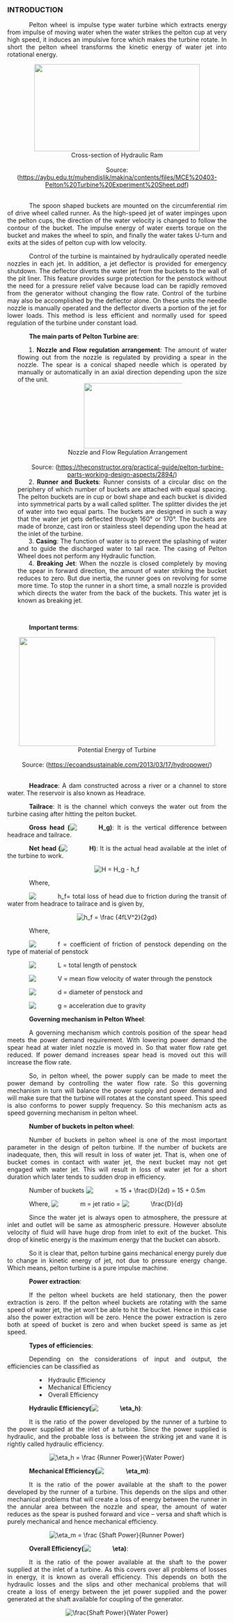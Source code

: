 ### INTRODUCTION<br>
<p style="text-indent:50px;text-align:justify">Pelton wheel is impulse type water turbine which extracts energy from impulse of moving water when the water strikes the pelton cup at very high speed, it induces an impulsive force which makes the turbine rotate. In short the pelton wheel transforms the kinetic energy of water jet into rotational energy.</p>

<center>
  <img src="images/PT_1.png" height="200" width="380">
</center>

<center>Cross-section of Hydraulic Ram</center><br>
<center>Source: (<a href="https://aybu.edu.tr/muhendislik/makina/contents/files/MCE%20403-Pelton%20Turbine%20Experiment%20Sheet.pdf">https://aybu.edu.tr/muhendislik/makina/contents/files/MCE%20403-Pelton%20Turbine%20Experiment%20Sheet.pdf</a>)
</center><br>

<p style="text-indent:50px;text-align:justify">The spoon shaped buckets are mounted on the circumferential rim of drive wheel called runner. As the high-speed jet of water impinges upon the pelton cups, the direction of the water velocity is changed to follow the contour of the bucket. The impulse energy of water exerts torque on the bucket and makes the wheel to spin, and finally the water takes U-turn and exits at the sides of pelton cup with low velocity.</p>

<p style="text-indent:50px;text-align:justify">Control of the turbine is maintained by hydraulically operated needle nozzles in each jet. In addition, a jet deflector is provided for emergency shutdown. The deflector diverts the water jet from the buckets to the wall of the pit liner. This feature provides surge protection for the penstock without the need for a pressure relief valve because load can be rapidly removed from the generator without changing the flow rate. Control of the turbine may also be accomplished by the deflector alone. On these units the needle nozzle is manually operated and the deflector diverts a portion of the jet for lower loads. This method is less efficient and normally used for speed regulation of the turbine under constant load.</p>

<p style="text-indent:50px;text-align:justify"><strong>The main parts of Pelton Turbine are</strong>:</p>

<ol style="text-indent:25px;text-align:justify;list-style-position: inside;">
<li><strong>Nozzle and Flow regulation arrangement</strong>: The amount of water flowing out from the nozzle is regulated by providing a spear in the nozzle. The spear is a conical shaped needle which is operated by manually or automatically in an axial direction depending upon the size of the unit.
<center>
<img src="images/PT_2.png" height="150" width="250">
</center>

<center>Nozzle and Flow Regulation Arrangement</center><br>
<center>Source: (<a href="https://theconstructor.org/practical-guide/pelton-turbine-parts-working-design-aspects/2894/">https://theconstructor.org/practical-guide/pelton-turbine-parts-working-design-aspects/2894/</a>)<br>
</center></li>

<li><strong>Runner and Buckets</strong>: Runner consists of a circular disc on the periphery of which number of buckets are attached with equal spacing. The pelton buckets are in cup or bowl shape and each bucket is divided into symmetrical parts by a wall called splitter. The splitter divides the jet of water into two equal parts. The buckets are designed in such a way that the water jet gets deflected through 160&deg; or 170&deg;. The buckets are made of bronze, cast iron or stainless steel depending upon the head at the inlet of the turbine.</li>

<li><strong>Casing</strong>: The function of water is to prevent the splashing of water and to guide the discharged water to tail race. The casing of Pelton Wheel does not perform any Hydraulic function.</li>

<li><strong>Breaking Jet</strong>: When the nozzle is closed completely by moving the spear in forward direction, the amount of water striking the bucket reduces to zero. But due inertia, the runner goes on revolving for some more time. To stop the runner in a short time, a small nozzle is provided which directs the water from the back of the buckets. This water jet is known as breaking jet.</li>
</ol><br>

<p style="text-indent:50px;text-align:justify"><strong>Important terms</strong>:</p>
<center>
<img src="images/PT_3.png" height="250" width="450">
</center>

<center>Potential Energy of Turbine</center><br>
<center>Source: (<a href="https://ecoandsustainable.com/2013/03/17/hydropower/">https://ecoandsustainable.com/2013/03/17/hydropower/</a>)
</center><br>

<p style="text-indent:50px;text-align:justify"><strong>Headrace</strong>: A dam constructed across a river or a channel to store water. The reservoir is also known as Headrace.

<p style="text-indent:50px;text-align:justify"><strong>Tailrace</strong>: It is the channel which conveys the water out from the turbine casing after hitting the pelton bucket.

<p style="text-indent:50px;text-align:justify"><strong>Gross head (<img src="./images/equations/h1.png" title="H_g" />)</strong>: It is the vertical difference between headrace and tailrace.

<p style="text-indent:50px;text-align:justify"><strong>Net head (<img src="./images/equations/h2.png" title="H" />)</strong>: It is the actual head available at the inlet of the turbine to work.
<center><img src="./images/equations/h3.png" title="H = H_g - h_f" /></center>

<p style="text-indent:50px;text-align:justify">Where,</p>

<p style="text-indent:50px;text-align:justify"><img src="./images/equations/h4.png" title="h_f" />= total loss of head due to friction during the transit of water from headrace to tailrace and is given by,</p>

<center><img src="./images/equations/h5.png" title="h_f = \frac {4fLV^2}{2gd}" /></center>

<p style="text-indent:50px;text-align:justify">Where,</p>

<p style="text-indent:50px;text-align:justify"><img src="./images/equations/f.png" title="f" /> = coefficient of friction of penstock depending on the type of material of penstock</p>

<p style="text-indent:50px;text-align:justify"><img src="./images/equations/l.png" title="L" /> = total length of penstock</p>

<p style="text-indent:50px;text-align:justify"><img src="./images/equations/v.png" title="V" /> = mean flow velocity of water through the penstock</p>

<p style="text-indent:50px;text-align:justify"><img src="./images/equations/d.png" title="d" /> = diameter of penstock and</p>

<p style="text-indent:50px;text-align:justify"><img src="./images/equations/g.png" title="g" /> = acceleration due to gravity</p>

<p style="text-indent:50px;text-align:justify"><strong>Governing mechanism in Pelton Wheel</strong>:</p>

<p style="text-indent:50px;text-align:justify">A governing mechanism which controls position of the spear head meets the power demand requirement. With lowering power demand the spear head at water inlet nozzle is moved in. So that water flow rate get reduced. If power demand increases spear head is moved out this will increase the flow rate.</p>

<p style="text-indent:50px;text-align:justify">So, in pelton wheel, the power supply can be made to meet the power demand by controlling the water flow rate. So this governing mechanism in turn will balance the power supply and power demand and will make sure that the turbine will rotates at the constant speed. This speed is also conforms to power supply frequency. So this mechanism acts as speed governing mechanism in pelton wheel.</p>

<p style="text-indent:50px;text-align:justify"><strong>Number of buckets in pelton wheel</strong>:</p>

<p style="text-indent:50px;text-align:justify">Number of buckets in pelton wheel is one of the most important parameter in the design of pelton turbine. If the number of buckets are inadequate, then, this will result in loss of water jet. That is, when one of bucket comes in contact with water jet, the next bucket may not get engaged with water jet. This will result in loss of water jet for a short duration which later tends to sudden drop in efficiency.</p>

<p style="text-indent:50px;text-align:justify">Number of buckets <img src="./images/equations/buckets.png" title="= 15 + \frac{D}{2d} = 15 + 0.5m" /></p>

<p style="text-indent:50px;text-align:justify">Where, <img src="./images/equations/m.png" title="m" /> = jet ratio = <img src="./images/equations/dd.png" title="\frac{D}{d}" /></p>

<p style="text-indent:50px;text-align:justify">Since the water jet is always open to atmosphere, the pressure at inlet and outlet will be same as atmospheric pressure. However absolute velocity of fluid will have huge drop from inlet to exit of the bucket. This drop of kinetic energy is the maximum energy that the bucket can absorb.</p>

<p style="text-indent:50px;text-align:justify">So it is clear that, pelton turbine gains mechanical energy purely due to change in kinetic energy of jet, not due to pressure energy change. Which means, pelton turbine is a pure impulse machine.</p>

<p style="text-indent:50px;text-align:justify"><strong>Power extraction</strong>:</p>

<p style="text-indent:50px;text-align:justify">If the pelton wheel buckets are held stationary, then the power extraction is zero. If the pelton wheel buckets are rotating with the same speed of water jet, the jet won’t be able to hit the bucket. Hence in this case also the power extraction will be zero. Hence the power extraction is zero both at speed of bucket is zero and when bucket speed is same as jet speed.</p>

<p style="text-indent:50px;text-align:justify"><strong>Types of efficiencies</strong>:</p>

<p style="text-indent:50px;text-align:justify">Depending on the considerations of input and output, the efficiencies can be classified as</p>
<ul style="text-indent:50px;text-align:justify;list-style-position: inside;">
<li>Hydraulic Efficiency</li>
<li>Mechanical Efficiency</li>
<li>Overall Efficiency</li>
</ul>

<p style="text-indent:50px;text-align:justify"><strong>Hydraulic Efficiency(<img src="./images/equations/nh1.png" title="\eta_h" />)</strong>:</p>
<p style="text-indent:50px;text-align:justify">It is the ratio of the power developed by the runner of a turbine to the power supplied at the inlet of a turbine. Since the power supplied is hydraulic, and the probable loss is between the striking jet and vane it is rightly called hydraulic efficiency.</p>
<center><img src="./images/equations/nh2.png" title="\eta_h = \frac {Runner Power}{Water Power}" /></center>

<p style="text-indent:50px;text-align:justify"><strong>Mechanical Efficiency(<img src="./images/equations/nm1.png" title="\eta_m" />)</strong>:</p>

<p style="text-indent:50px;text-align:justify">It is the ratio of the power available at the shaft to the power developed by the runner of a turbine. This depends on the slips and other mechanical problems that will create a loss of energy between the runner in the annular area between the nozzle and spear, the amount of water reduces as the spear is pushed forward and vice – versa and shaft which is purely mechanical and hence mechanical efficiency.</p>

<center><img src="./images/equations/nm2.png" title="\eta_m = \frac {Shaft Power}{Runner Power}" /></center>

<p style="text-indent:50px;text-align:justify"><strong>Overall Efficiency(<img src="./images/equations/eta1.png" title="\eta" />)</strong>:</p>

<p style="text-indent:50px;text-align:justify">It is the ratio of the power available at the shaft to the power supplied at the inlet of a turbine. As this covers over all problems of losses in energy, it is known as overall efficiency. This depends on both the hydraulic losses and the slips and other mechanical problems that will create a loss of energy between the jet power supplied and the power generated at the shaft available for coupling of the generator.</p>

<center><img src="./images/equations/eta2.png" title="\frac{Shaft Power}{Water Power}" /></center>
